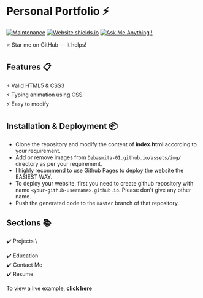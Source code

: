 
# Personal Portfolio ⚡️ 





[![Maintenance](https://img.shields.io/badge/maintained-yes-green.svg)](https://github.com/Debasmita-01/Debasmita-01.github.io/commits/master)
[![Website shields.io](https://img.shields.io/badge/website-up-yellow)](http://Debasmita-01.github.io/)
[![Ask Me Anything !](https://img.shields.io/badge/ask%20me-linkedin-1abc9c.svg)](https://www.linkedin.com/in/debasmita-das-8073901a9/)




:star: Star me on GitHub — it helps!

## Features 📋
<!--⚡️ Fully Responsive -->
⚡️ Valid HTML5 & CSS3\
⚡️ Typing animation using CSS \
⚡️ Easy to modify

## Installation & Deployment 📦
- Clone the repository and modify the content of <b>index.html</b> according to your requirement.
- Add or remove images from `Debasmita-01.github.io/assets/img/` directory as per your requirement.
- I highly recommend to use Github Pages to deploy the website the EASIEST WAY.
- To deploy your website, first you need to create github repository with name `<your-github-username>.github.io`. Please don't give any other name.
- Push the generated code to the `master` branch of that repository.

## Sections 📚
<!--✔️ About me\
✔️ Experience\ -->
✔️ Projects \  
<!--✔️ Skills \ -->
✔️ Education\
✔️ Contact Me\
✔️ Resume

To view a live example, **[click here](https://Debasmita-01.github.io/)**


